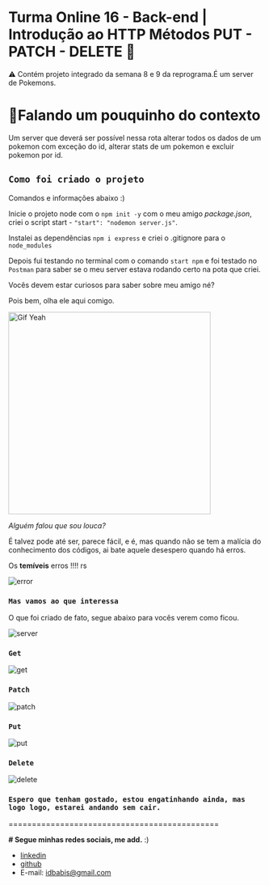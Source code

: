 # Turma Online 16 - Back-end | Introdução ao HTTP Métodos PUT - PATCH - DELETE 🚀 

⚠️ Contém projeto integrado da semana 8 e 9 da reprograma.É um server de Pokemons.

# 🧠Falando um pouquinho do contexto

Um server que deverá ser possível nessa rota alterar todos os dados de um pokemon com exceção do id, alterar stats de um pokemon e excluir pokemon por id.

## `Como foi criado o projeto` 

Comandos e informações abaixo :) 

Inicie o projeto node com o `npm init -y`
com o meu amigo *package.json*, criei o script start - `"start": "nodemon server.js"`.

Instalei as dependências `npm i express`
e criei o .gitignore para o  `node_modules`

Depois fui testando no terminal com o comando `start npm` e foi testado no `Postman` para saber se o meu server estava rodando certo na pota que criei.

Vocês devem estar curiosos para saber sobre meu amigo né?

Pois bem, olha ele aqui comigo.

  <img src="https://user-images.githubusercontent.com/100974682/166061597-d4b43e91-6735-4e84-8225-d740bc786e3f.JPG" alt="Gif Yeah" width="400">

*Alguém falou que sou louca?*

É talvez pode até ser, parece fácil, e é, mas quando não se tem a malícia do conhecimento dos códigos, ai bate aquele desespero quando há erros.

Os **temíveis** erros  !!!! rs  

![error](https://user-images.githubusercontent.com/100974682/170772838-ea30d2f5-4744-45e4-b33a-d7f0550bc42d.jpg)


### `Mas vamos ao que interessa`

O que foi criado de fato, segue abaixo para vocês verem como ficou.

![server](https://user-images.githubusercontent.com/100974682/170775027-dcca6a3f-1d2b-47c7-8b87-1ffabdc7c9d9.png)

### `Get`

![get](https://user-images.githubusercontent.com/100974682/170775046-7b4fc01a-f845-475c-b936-40fcaecbc502.png)

### `Patch`

![patch](https://user-images.githubusercontent.com/100974682/170775064-9a4f0341-7440-4ba3-baf5-684e37b97996.png)

### `Put`

![put](https://user-images.githubusercontent.com/100974682/170775073-8aa6a67b-07c3-4b40-9e04-4d7b7480b2ea.png)

### `Delete`

![delete](https://user-images.githubusercontent.com/100974682/170775086-f8ee8544-4b6a-4dd5-81d6-980bf34ca364.png)


### `Espero que tenham gostado, estou engatinhando ainda, mas logo logo, estarei andando sem cair.`

=============================================


**# Segue minhas redes sociais, me add.**  :)

- [linkedin](https://www.linkedin.com/in/b%C3%A1rbara-gon%C3%A7alves-211b5691/)
- [github](https://github.com/idbabis) 
- E-mail: idbabis@gmail.com 

